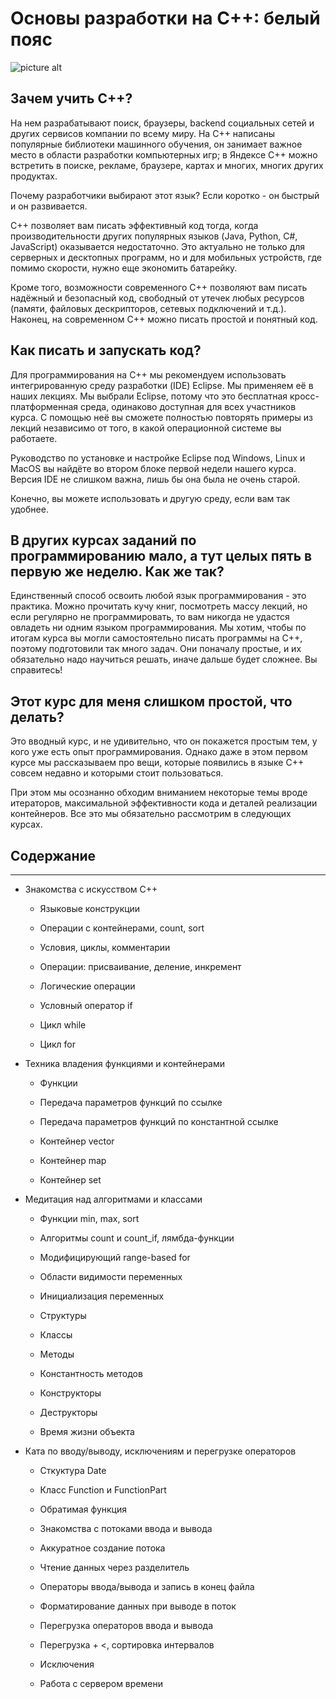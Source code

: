 # Основы разработки на C++: белый пояс #

![picture alt](![image](https://user-images.githubusercontent.com/70436486/139537456-f50e8b9f-6927-4b8b-93dd-2ca39bef01f4.png))

## Зачем учить С++? ##

На нем разрабатывают поиск, браузеры, backend социальных сетей и других сервисов компании по всему миру. На С++ написаны популярные библиотеки машинного обучения, он занимает важное место в области разработки компьютерных игр; в Яндексе C++ можно встретить в поиске, рекламе, браузере, картах и многих, многих других продуктах.

Почему разработчики выбирают этот язык? Если коротко - он быстрый и он развивается.

C++ позволяет вам писать эффективный код тогда, когда производительности других популярных языков (Java, Python, C#, JavaScript) оказывается недостаточно. Это актуально не только для серверных и десктопных программ, но и для мобильных устройств, где помимо скорости, нужно еще экономить батарейку.

Кроме того, возможности современного C++ позволяют вам писать надёжный и безопасный код, свободный от утечек любых ресурсов (памяти, файловых дескрипторов, сетевых подключений и т.д.). Наконец, на современном C++ можно писать простой и понятный код. 

## Как писать и запускать код? ##

Для программирования на С++ мы рекомендуем использовать интегрированную среду разработки (IDE) Eclipse. Мы применяем её в наших лекциях. Мы выбрали Eclipse, потому что это бесплатная кросс-платформенная среда, одинаково доступная для всех участников курса. С помощью неё вы сможете полностью повторять примеры из лекций независимо от того,  в какой операционной системе вы работаете. 

Руководство по установке и настройке Eclipse под Windows, Linux и MacOS вы найдёте во втором блоке первой недели нашего курса. Версия IDE не слишком важна, лишь бы она была не очень старой.

Конечно, вы можете использовать и другую среду, если вам так удобнее.

## В других курсах заданий по программированию мало, а тут целых пять в первую же неделю. Как же так? ##

Единственный способ освоить любой язык программирования - это практика. Можно прочитать кучу книг, посмотреть массу лекций, но если регулярно не программировать, то вам никогда не удастся овладеть ни одним языком программирования. Мы хотим, чтобы по итогам курса вы могли самостоятельно писать программы на C++, поэтому подготовили так много задач. Они поначалу простые, и их обязательно надо научиться решать, иначе дальше будет сложнее. Вы справитесь!

## Этот курс для меня слишком простой, что делать? ##

Это вводный курс, и не удивительно, что он покажется простым тем, у кого уже есть опыт программирования. Однако даже в этом первом курсе мы рассказываем про вещи, которые появились в языке С++ совсем недавно и которыми стоит пользоваться. 

При этом мы осознанно обходим вниманием некоторые темы вроде итераторов, максимальной эффективности кода и деталей реализации контейнеров. Все это мы обязательно рассмотрим в следующих курсах.

## Содержание ##
---------------

   * Знакомства с искусством С++
 
      * Языковые конструкции
              
      * Операции с контейнерами, count, sort
           
      * Условия, циклы, комментарии
              
      * Операции: присваивание, деление, инкремент
              
      * Логические операции
              
      * Условный оператор if
              
      * Цикл while
              
      * Цикл for
              
   * Техника владения функциями и контейнерами
   
      * Функции
      
      * Передача параметров функций по ссылке
      
      * Передача параметров функций по константной ссылке
      
      * Контейнер vector
      
      * Контейнер map
      
      * Контейнер set
      
   * Медитация над алгоритмами и классами
   
      * Функции min, max, sort
              
      * Алгоритмы count и count_if, лямбда-функции
      
      * Модифицирующий range-based for
      
      * Области видимости переменных
      
      * Инициализация переменных
      
      * Структуры
      
      * Классы

      * Методы
      
      * Константность методов
      
      * Конструкторы
      
      * Деструкторы
      
      * Время жизни объекта
     
   * Ката по вводу/выводу, исключениям и перегрузке операторов
   
      * Сткуктура Date
      
      * Класс Function и FunctionPart
      
      * Обратимая функция
      
      * Знакомства с потоками ввода и вывода
      
      * Аккуратное создание потока
      
      * Чтение данных через разделитель
      
      * Операторы ввода/вывода и запись в конец файла
      
      * Форматирование данных при выводе в поток
      
      * Перегрузка операторов ввода и вывода
      
      * Перегрузка + <, сортировка интервалов
      
      * Исключения
      
      * Работа с сервером времени
